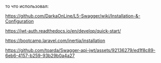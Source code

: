 то что использовал:

https://github.com/DarkaOnLine/L5-Swagger/wiki/Installation-&-Configuration

https://jwt-auth.readthedocs.io/en/develop/quick-start/

https://bootcamp.laravel.com/inertia/installation


https://github.com/toarda/Swagger-api-jwt/assets/92136279/ed1f8c89-6eb6-4157-b259-93b29b0a4a27

